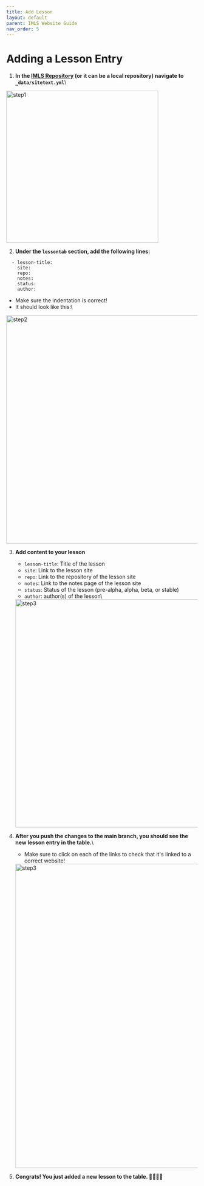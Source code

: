 ```yaml
---
title: Add Lesson
layout: default
parent: IMLS Website Guide
nav_order: 5
---
```


# Adding a Lesson Entry
1. **In the [IMLS Repository](https://github.com/ucla-imls-open-sci/ucla-imls-open-sci.github.io) (or it can be a local repository) navigate to `_data/sitetext.yml`**\
<img src="{{ site.baseurl }}/assets/img/website-guide/add-lesson/step1.png" alt="step1" width="400"/>

2. **Under the `lessontab` section, add the following lines:**
```
  - lesson-title: 
    site: 
    repo:
    notes: 
    status:  
    author: 
```
- Make sure the indentation is correct!
- It should look like this:\
<img src="{{ site.baseurl }}/assets/img/website-guide/add-lesson/step2.png" alt="step2" width="600"/>

3. **Add content to your lesson**
    - `lesson-title`: Title of the lesson
    - `site`: Link to the lesson site
    - `repo`: Link to the repository of the lesson site
    - `notes`: Link to the notes page of the lesson site
    - `status`: Status of the lesson (pre-alpha, alpha, beta, or stable)
    - `author`: author(s) of the lesson\
    <img src="{{ site.baseurl }}/assets/img/website-guide/add-lesson/step3.png" alt="step3" width="600"/>

4. **After you push the changes to the main branch, you should see the new lesson entry in the table.**\
    - Make sure to click on each of the links to check that it's linked to a correct website!
    <img src="{{ site.baseurl }}/assets/img/website-guide/add-lesson/step4.png" alt="step3" width="800"/>

5. **Congrats! You just added a new lesson to the table. 🎉👏👏👏**
